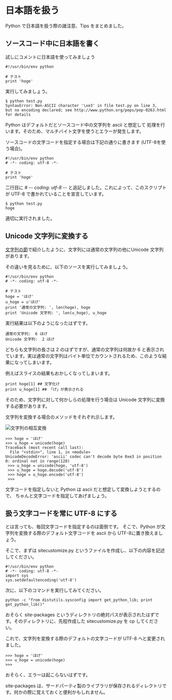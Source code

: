 # 日本語を扱う

Python で日本語を扱う際の諸注意、Tips をまとめました。

## ソースコード中に日本語を書く
試しにコメントに日本語を使ってみましょう

    #!/usr/bin/env python
    
    # テスト
    print 'hoge'

実行してみましょう。

    $ python test.py
    SyntaxError: Non-ASCII character '\xe3' in file test.py on line 3, 
    but no encoding declared; see http://www.python.org/peps/pep-0263.html
    for details

Python はデフォルトだとソースコード中の文字列を ascii と想定して
処理を行います。そのため、マルチバイト文字を使うとエラーが発生します。

ソースコードの文字コードを指定する場合は下記の通りに書きます
(UTF-8を使う場合)。

    #!/usr/bin/env python
    # -*- coding: utf-8 -*-

    # テスト
    print 'hoge'

二行目に 
    # -*- coding: utf-8 -*-
と追記しました。これによって、このスクリプトが UTF-8 で書かれていることを宣言しています。

    $ python test.py
    hoge

適切に実行されました。

## Unicode 文字列に変換する
[文字列の節](../standard.html)で紹介したように、文字列には通常の文字列の他にUnicode 文字列があります。

その違いを見るために、以下のソースを実行してみましょう。

    #!/usr/bin/env python
    # -*- coding: utf-8 -*-

    # テスト
    hoge = 'ほげ'
    u_hoge = u'ほげ'
    print '通常の文字列: ', len(hoge), hoge
    print 'Unicode 文字列: ', len(u_hoge), u_hoge

実行結果は以下のようになったはずです。

    通常の文字列:  6 ほげ
    Unicode 文字列:  2 ほげ

どちらも文字列の長さは 2 のはずですが、通常の文字列は何故か 6 と表示されています。実は通常の文字列はバイト単位でカウントされるため、このような結果になってしまいます。

例えばスライスの結果もおかしくなってしまいます。

    print hoge[1] ## 文字化け
    print u_hoge[1] ## 「げ」が表示される

そのため、文字列に対して何かしらの処理を行う場合は Unicode 文字列に変換する必要があります。

文字列を変換する場合のメソッドをそれぞれ示します。

<img src="https://cacoo.com/diagrams/ZTEuvTZvPtnw8fc3.png" alt="文字列の相互変換">

    >>> hoge = 'ほげ'
    >>> u_hoge = unicode(hoge)
    Traceback (most recent call last):
      File "<stdin>", line 1, in <module>
    UnicodeDecodeError: 'ascii' codec can't decode byte 0xe3 in position 0: ordinal not in range(128)
     >>> u_hoge = unicode(hoge, 'utf-8')
     >>> u_hoge = hoge.decode('utf-8')
     >>> hoge = u_hoge.encode('utf-8')
     >>>

文字コードを指定しないと Python は ascii だと想定して変換しようとするので、
ちゃんと文字コードを指定してあげましょう。

## 扱う文字コードを常に UTF-8 にする
とは言っても、毎回文字コードを指定するのは面倒です。
そこで、Python が文字列を変換する際のデフォルト文字コードを ascii から UTF-8に置き換えましょう。

そこで、まずは sitecustomize.py というファイルを作成し、以下の内容を記述してください。

    #!/usr/bin/env python
    # -*- coding: utf-8 -*-
    import sys
    sys.setdefaultencoding('utf-8')

次に、以下のコマンドを実行してみてください。

    python -c "from distutils.sysconfig import get_python_lib; print get_python_lib()"

おそらく site-packages というディレクトリの絶対パスが表示されたはずです。そのディレクトリに、先程作成した sitecustomize.py を cp してください。

これで、文字列を変換する際のデフォルトの文字コードが UTF-8 へと変更されました。

    >>> hoge = 'ほげ'
    >>> u_hoge = unicode(hoge)
    >>>

おそらく、エラーは起こらないはずです。

site-packages は、サードパーティ製のライブラリが保存されるディレクトリです。何かの際に覚えておくと便利かもしれません。
